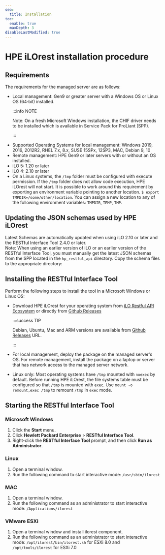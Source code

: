 ```yaml
---
seo:
  title: Installation
toc:
  enable: true
  maxDepth: 3
disableLastModified: true
---
```


# HPE iLOrest installation procedure

## Requirements

<!-- This paragraph needs complete and deep review -->

The requirements for the managed server are as follows:

- Local management: Gen9 or greater server with a Windows OS or Linux OS (64&#8209;bit) installed.
  
  <!-- Is the following note valid ? -->
  :::info NOTE

  Note: On a fresh Microsoft Windows installation, the CHIF driver needs to be installed which is available in Service Pack for ProLiant (SPP).
  
  :::

<!-- What about RHEL 9 and ARM based servers ? -->
- Supported Operating Systems for local management: Windows 2019, 2016, 2012R2, RHEL 7.x, 8.x, SUSE 15SPx, 12SP3, MAC, Debian 9, 10  
- Remote management: HPE Gen9 or later servers with or without an OS installed.
- iLO 5: 1.20 or later
- iLO 4: 2.10 or later
- On a Linux systems, the `/tmp` folder must be configured with execute permission. If the `/tmp` folder does not allow code execution, HPE iLOrest will not start. It is possible to work around this requirement by exporting an environment variable pointing to another location. `$ export TMPDIR=/some/other/location`. You can assign a new location to any of the following environment variables: `TMPDIR`, `TEMP`, `TMP`.

## Updating the JSON schemas used by HPE iLOrest

<!-- Need practical examples to illustrate the topic -->
Latest Schemas are automatically updated when using iLO 2.10 or later and the RESTful Interface Tool 2.4.0 or later.  
Note: When using an earlier version of iLO or an earlier version of the RESTful Interface Tool, you must manually get the latest JSON schemas from the SPP located in the `hp_restful_api` directory. Copy the schema files to the appropriate directory: <!-- What is this "appropriate directory" ? -->

## Installing the RESTful Interface Tool

Perform the following steps to install the tool in a Microsoft Windows or Linux OS:

- Download HPE iLOrest for your operating system from <a href="https://www.hpe.com/us/en/servers/restful-api.html" target="_blank">iLO Restful API Ecosystem</a> or directly from [Github Releases](https://github.com/HewlettPackard/python-redfish-utility/releases/latest)

  :::success TIP

  Debian, Ubuntu, Mac and ARM versions are available from <a href="https://github.com/HewlettPackard/python-redfish-utility/releases/latest" target="_blank">Github Releases</a> URL.

  :::

- For local management, deploy the package on the managed server's OS. For remote management, install the package on a laptop or server that has network access to the managed server network.
- Linux only: Most operating systems have `/tmp` mounted with `noexec` by default. Before running HPE iLOrest, the file systems table must be configured so that `/tmp` is mounted with `exec`. Use `mount -o remount,exec /tmp` to remount `/tmp` in `exec` mode.

## Starting the RESTful Interface Tool

### Microsoft Windows

1. Click the **Start** menu.
2. Click **Hewlett Packard Enterprise** > **RESTful Interface Tool**.
3. Right-click the **RESTful Interface Tool** prompt, and then click **Run as Administrator**.

### Linux

1. Open a terminal window.
2. Run the following command to start interactive mode: `/usr/sbin/ilorest`

### MAC

1. Open a terminal window.
2. Run the following command as an administrator to start interactive mode: `/Applications/ilorest`

### VMware ESXi

1. Open a terminal window and install ilorest component.
2. Run the following command as an administrator to start interactive mode: `/opt/ilorest/bin/ilorest.sh` for ESXi 8.0 and `/opt/tools/ilorest` for ESXi 7.0
